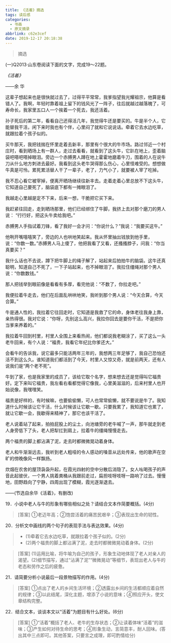 ```yaml
---
title: 《活着》摘选
tags: 读后感
categories:
  - 书斋
  - 原文摘录
abbrlink: c62e3cef
date: 2019-12-17 20:18:38
---
```

>摘选
<!--more-->

(一)Q2013·山东卷阅读下面的文字，完成19～22题。

*《活着》*

——余 华


这辈子想起来也是很快就过去了，过得平平常常，我爹指望我光耀祖宗，他算是看错人了。我啊，年轻时靠着祖上留下的钱风光了一阵子，往后就越过越落魄了，可寿命长，我家里五口人一个挨着一个死去，我还活着。

孙子死后的第二年，看看自己还得活几年，我觉得牛还是要买的。牛是半个人，它能替我干活，闲下来时我也有个伴，心里闷了就和它说说话。牵着它去水边吃草，就跟拉着个孩子似的。

买牛那天，我把钱揣在怀里走着去新丰，那里有个很大的牛市场。路过邻近一个村庄时，看到晒场上有一群人，走过去看看，就看到了这头牛，它趴在地上，歪着脑袋吧嗒吧嗒掉眼泪。旁边一个赤膊男人蹲在地上霍霍地磨着牛刀，围着的人在说牛刀从什么地方刺进去最好。我看到这头老牛哭得那么伤心，心里怪难受的。想想做牛真是可怜。累死累活替人干了一辈子，老了，力气小了，就要被人宰了吃掉。

我不忍心看它被宰掉，便离开晒场继续往新丰去。走着走着心里总放不下这头牛，它知道自己要死了，脑袋底下都有一摊眼泪了。

我越走心里越是定不下来，后来一想，干脆把它买下来。

我赶紧往回走，走到晒场那里，他们已经绑住了牛脚，我挤上去对那个磨刀的男人说： “行行好，把这头牛卖给我吧。”

赤膊男人手指试着刀锋，看了我好一会才问：“你说什么？”我说：“我要买这牛。”

他咧开嘴嘻嘻笑了，旁边的人也哄地笑起来。我从怀里抽出钱放到他手里，说：“你数一数。”赤膊男人马上傻了，他把我看了又看，还搔搔脖子，问我：“你当真要买？”

我什么话也不去说，蹲下把牛脚上的绳子解了，站起来后拍拍牛的脑袋。这牛还真聪明，知道自己不死了，一下子站起来，也不掉眼泪了。我拉住缰绳对那个男人说：“你数数钱。”

那人把钱举到眼前像是看看有多厚，看完他说：“不数了，你拉走吧。”

我便拉着牛走去，他们在后面乱哄哄地笑，我听到那个男人说：“今天合算，今天合算。”

牛是通人性的，我拉着它往回走时，它知道是我救了它的命，身体老往我身上靠，亲热得很。我对它说：“你呀，先别这么高兴，我拉你回去是要你干活，不是把你当爹来养着的。”

我拉着牛回到村里，村里人全围上来看热闹，他们都说我老糊涂了，买了这么一头老牛回来，有个人说：“福贵，我看它年纪比你爹还大。”

会看牛的告诉我，说它最多只能活两年三年的，我想两三年足够了，我自己恐怕还活不到这么久。谁知道我们都活到了今天，村里人又惊又奇，就是前两天，还有人说我们是“两个老不死”。

牛到了家，也是我家里的成员了，该给它取个名字，想来想去还是觉得叫它福贵好。定下来叫它福贵，我左看右看都觉得它像我，心里美滋滋的，后来村里人也开始说像，我嘿嘿笑。

福贵是好样的，有时候嘛，也要偷偷懒，可人也常常偷懒，就不要说是牛了。我知道什么时候该让它干活，什么时候该让它歇一歇。只要我累了，我知道它也累了，就让它歇一会，我歇得来精神了，那它也该干活了。

老人说着站了起来，拍拍屁股上的尘土，向池塘旁的老牛喊了一声，那牛就走到老人身旁低下了头，老人把犁扛到肩上，拉着牛的缰绳慢慢走去。

两个福贵的脚上都沾满了泥，走去时都微微晃动着身体。

老人和牛渐渐远去，我听到老人粗哑的令人感动的嗓音从远处传来，他的歌声在空旷的傍晚像风一样飘扬。

炊烟在农舍的屋顶袅袅升起，在霞光四射的空中分散后消隐了。女人吆喝孩子的声音此起彼伏，一个男人挑着粪桶从我跟前走过，扁担吱呀吱呀一路响了过去。慢慢地，田野趋向了宁静，四周出现了模糊，霞光逐渐退去。

——(节选自余华《活着》，有删改)

19．小说中老人与牛的形象有哪些相似之处？请结合文本作简要概括。(4分)

>[答案] ①老迈年高；②饱尝活着的痛苦民艰辛；③表现出生命的韧性。

20．分析文中画线的两个句子的表现手法与表达效果。(4分)

>* (1)牵着它去水边吃草，就跟拉着个孩子似的。(2分)
>* (2)两个福贵的脚上都沾满了泥，走去时都微微晃动着身体。(2分)

>[答案] (1)运用比喻，将牛喻为自己的孩子，形象生动地体现了老人对亲人的渴望。(2)细节描写，通过“沾满了泥”“微微晃动”等细节，表现出老人与牛的老态和劳作之后的疲惫。

21．请简要分析小说最后一段景物描写的作用。(4分)

>[答案] ①点出了老人的乡间生活环境；②透露出乡间的生活都顺应着自然的规律；③以此结尾，深化主题，增添了小说的意味；④照应开头，使文章结构完整。

22．结合文本，谈谈本文以“活着”为题目有什么好处。(6分)
>[答案] ①“活着”概括了老人、老牛的生存状态；②让读着体味“活着”的滋味；③产生如何对待生命的思考；④形象生动，言简意丰，耐人回味。(答出其中三点即可。其他答案，只要言之成理，即可酌情给分)